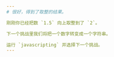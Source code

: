 ```yaml
---
# 很好，得到了取整的结果。

刚刚你已经把数 `1.5` 向上取整到了 `2`。

下一个挑战里我们将把一个数字转变成一个字符串。

运行 `javascripting` 并选择下一个挑战。
---
```

